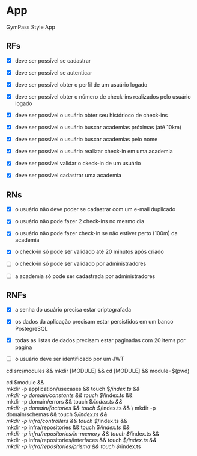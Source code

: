 # App

GymPass Style App

## RFs

- [X] deve ser possível se cadastrar
- [X] deve ser possível se autenticar
- [X] deve ser possível obter o perfil de um usuário logado
- [X] deve ser possível obter o número de check-ins realizados pelo usuário logado
- [X] deve ser possível o usuário obter seu histórioco de check-ins
- [X] deve ser possível o usuário buscar academias próximas (até 10km)
- [X] deve ser possível o usuário buscar academias pelo nome
- [X] deve ser possível o usuário realizar check-in em uma academia
- [X] deve ser possível validar o ckeck-in de um usuário
- [X] deve ser possível cadastrar uma academia


## RNs

- [X] o usuário não deve poder se cadastrar com um e-mail duplicado
- [X] o usuário não pode fazer 2 check-ins no mesmo dia
- [X] o usuário não pode fazer check-in se não estiver perto (100m) da academia
- [X] o check-in só pode ser validado até 20 minutos após criado
- [ ] o check-in só pode ser validado por administradores
- [ ] a academia só pode ser cadastrada por administradores


## RNFs

- [X] a senha do usuário precisa estar criptografada
- [X] os dados da aplicação precisam estar persistidos em um banco PostegreSQL
- [X] todas as listas de dados precisam estar paginadas com 20 items por página
- [ ] o usuário deve ser identificado por um JWT


cd src/modules && mkdir [MODULE] && cd [MODULE] && module=$(pwd)

cd $module && \
mkdir -p application/usecases && touch $_/index.ts && \
mkdir -p domain/constants && touch $_/index.ts && \
mkdir -p domain/errors && touch $_/index.ts && \
mkdir -p domain/factories && touch $_/index.ts && \ 
mkdir -p domain/schemas && touch $_/index.ts && \
mkdir -p infra/controllers && touch $_/index.ts && \
mkdir -p infra/repositories && touch $_/index.ts && \
mkdir -p infra/repositories/in-memory && touch $_/index.ts && \
mkdir -p infra/repositories/interfaces && touch $_/index.ts && \
mkdir -p infra/repositories/prisma && touch $_/index.ts
